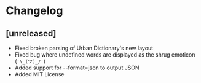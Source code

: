 # Changelog

## [unreleased]
- Fixed broken parsing of Urban Dictionary's new layout
- Fixed bug where undefined words are displayed as the shrug emoticon (`¯\_(ツ)_/¯`)
- Added support for --format=json to output JSON
- Added MIT License
